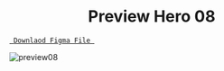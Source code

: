 <h1 align="center">Preview Hero 08</h1>

<a align ="center" href="https://www.figma.com/file/ot0ormEVcHMpsVErgKtSBS/DesignCourse?node-id=0%3A1"> `  Downlaod Figma File  `</a>



![preview08](https://user-images.githubusercontent.com/85581658/145683467-85161b79-034f-451b-941c-467b4c6b4fe5.jpg)
